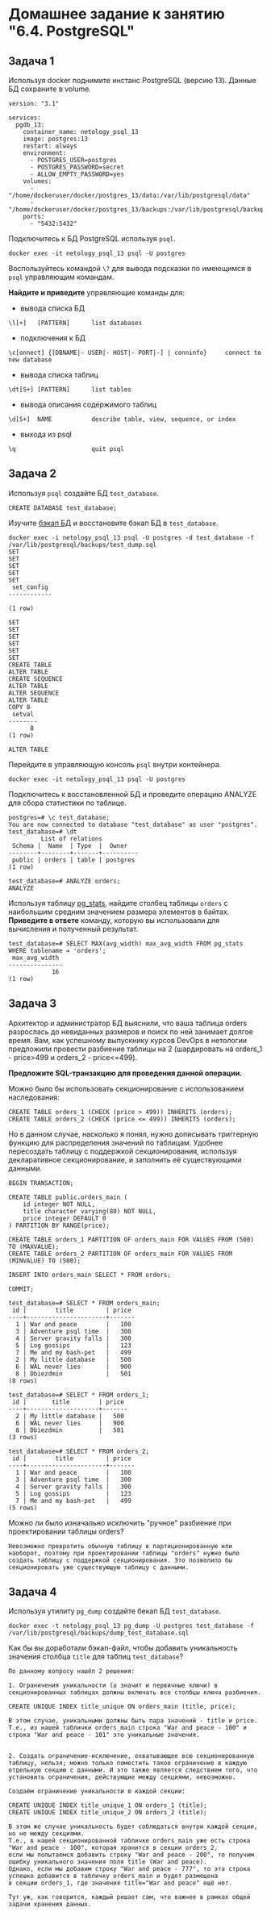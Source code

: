 # Домашнее задание к занятию "6.4. PostgreSQL"

## Задача 1

Используя docker поднимите инстанс PostgreSQL (версию 13). Данные БД сохраните в volume.

```text
version: "3.1"

services:
  pgdb_13:
    container_name: netology_psql_13
    image: postgres:13
    restart: always
    environment:
      - POSTGRES_USER=postgres
      - POSTGRES_PASSWORD=secret
      - ALLOW_EMPTY_PASSWORD=yes
    volumes:
      - "/home/dockeruser/docker/postgres_13/data:/var/lib/postgresql/data"
      - "/home/dockeruser/docker/postgres_13/backups:/var/lib/postgresql/backups"
    ports:
      - "5432:5432"
```

Подключитесь к БД PostgreSQL используя `psql`.

`docker exec -it netology_psql_13 psql -U postgres`

Воспользуйтесь командой `\?` для вывода подсказки по имеющимся в `psql` управляющим командам.

**Найдите и приведите** управляющие команды для:
- вывода списка БД

`\l[+]   [PATTERN]      list databases`

- подключения к БД

`\c[onnect] {[DBNAME|- USER|- HOST|- PORT|-] | conninfo}     connect to new database`

- вывода списка таблиц

`\dt[S+] [PATTERN]      list tables`

- вывода описания содержимого таблиц

`\d[S+]  NAME           describe table, view, sequence, or index`

- выхода из psql

`\q                     quit psql`

## Задача 2

Используя `psql` создайте БД `test_database`.

`CREATE DATABASE test_database;`

Изучите [бэкап БД](https://github.com/netology-code/virt-homeworks/tree/master/06-db-04-postgresql/test_data) и восстановите бэкап БД в `test_database`.

```text
docker exec -i netology_psql_13 psql -U postgres -d test_database -f /var/lib/postgresql/backups/test_dump.sql
SET
SET
SET
SET
SET
 set_config
------------

(1 row)

SET
SET
SET
SET
SET
SET
CREATE TABLE
ALTER TABLE
CREATE SEQUENCE
ALTER TABLE
ALTER SEQUENCE
ALTER TABLE
COPY 8
 setval
--------
      8
(1 row)

ALTER TABLE
```

Перейдите в управляющую консоль `psql` внутри контейнера.

`docker exec -it netology_psql_13 psql -U postgres`

Подключитесь к восстановленной БД и проведите операцию ANALYZE для сбора статистики по таблице.

```text
postgres=# \c test_database;
You are now connected to database "test_database" as user "postgres".
test_database=# \dt
         List of relations
 Schema |  Name  | Type  |  Owner
--------+--------+-------+----------
 public | orders | table | postgres
(1 row)

test_database=# ANALYZE orders;
ANALYZE
```

Используя таблицу [pg_stats](https://postgrespro.ru/docs/postgresql/12/view-pg-stats), найдите столбец таблицы `orders` 
с наибольшим средним значением размера элементов в байтах. **Приведите в ответе** команду, которую вы использовали для вычисления и полученный результат.

```text
test_database=# SELECT MAX(avg_width) max_avg_width FROM pg_stats WHERE tablename = 'orders';
 max_avg_width
---------------
            16
(1 row)
```

## Задача 3

Архитектор и администратор БД выяснили, что ваша таблица orders разрослась до невиданных размеров и
поиск по ней занимает долгое время. Вам, как успешному выпускнику курсов DevOps в нетологии предложили
провести разбиение таблицы на 2 (шардировать на orders_1 - price>499 и orders_2 - price<=499).

**Предложите SQL-транзакцию для проведения данной операции.**


Можно было бы использовать секционирование с использованием наследования:

```text
CREATE TABLE orders_1 (CHECK (price > 499)) INHERITS (orders);
CREATE TABLE orders_2 (CHECK (price <= 499)) INHERITS (orders);
```

Но в данном случае, насколько я понял, нужно дописывать триггерную функцию для распределения значений по таблицам.
Удобнее пересоздать таблицу с поддержкой секционирования, используя декларативное секционирование, и заполнить её существующими данными.

```text
BEGIN TRANSACTION;

CREATE TABLE public.orders_main (
    id integer NOT NULL,
    title character varying(80) NOT NULL,
    price integer DEFAULT 0
) PARTITION BY RANGE(price);

CREATE TABLE orders_1 PARTITION OF orders_main FOR VALUES FROM (500) TO (MAXVALUE);
CREATE TABLE orders_2 PARTITION OF orders_main FOR VALUES FROM (MINVALUE) TO (500);

INSERT INTO orders_main SELECT * FROM orders;

COMMIT;

test_database=# SELECT * FROM orders_main;
 id |        title         | price
----+----------------------+-------
  1 | War and peace        |   100
  3 | Adventure psql time  |   300
  4 | Server gravity falls |   300
  5 | Log gossips          |   123
  7 | Me and my bash-pet   |   499
  2 | My little database   |   500
  6 | WAL never lies       |   900
  8 | Dbiezdmin            |   501
(8 rows)

test_database=# SELECT * FROM orders_1;
 id |       title        | price
----+--------------------+-------
  2 | My little database |   500
  6 | WAL never lies     |   900
  8 | Dbiezdmin          |   501
(3 rows)

test_database=# SELECT * FROM orders_2;
 id |        title         | price
----+----------------------+-------
  1 | War and peace        |   100
  3 | Adventure psql time  |   300
  4 | Server gravity falls |   300
  5 | Log gossips          |   123
  7 | Me and my bash-pet   |   499
(5 rows)
```

Можно ли было изначально исключить "ручное" разбиение при проектировании таблицы orders?

`Невозможно превратить обычную таблицу в партиционированную или наоборот, поэтому при проектировании таблицы "orders" нужно было создать таблицу с поддержкой секционирования.
Это позволило бы секционировать уже существующую таблицу с данными.`

## Задача 4

Используя утилиту `pg_dump` создайте бекап БД `test_database`.

`docker exec -t netology_psql_13 pg_dump -U postgres test_database -f /var/lib/postgresql/backups/dump_test_database.sql`

Как бы вы доработали бэкап-файл, чтобы добавить уникальность значения столбца `title` для таблиц `test_database`?

```text
По данному вопросу нашёл 2 решения:

1. Ограничения уникальности (а значит и первичные ключи) в секционированных таблицах должны включать все столбцы ключа разбиения.

CREATE UNIQUE INDEX title_unique ON orders_main (title, price);

В этом случае, уникальными должны быть пара значений - title и price.
Т.е., из нашей таблички orders_main строка "War and peace - 100" и строка "War and peace - 101" это уникальные значения.


2. Создать ограничение-исключение, охватывающее всю секционированную таблицу, нельзя; можно только поместить такое ограничение в каждую отдельную секцию с данными. И это также является следствием того, что установить ограничения, действующие между секциями, невозможно.

Создаём ограничение уникальности в каждой секции:

CREATE UNIQUE INDEX title_unique_1 ON orders_1 (title);
CREATE UNIQUE INDEX title_unique_2 ON orders_2 (title);

В этом же случае уникальность будет соблюдаться внутри каждой секции, но не между секциями.
Т.е., в нашей секционированной табличке orders_main уже есть строка "War and peace - 100", которая хранится в секции orders_2,
если мы попытаемся добавить строку "War and peace - 200", то получим ошибку уникального значения поля title (War and peace).
Однако, если мы добавим строку "War and peace - 777", то эта строка успешко добавится в табличку orders_main и будет размещена
в секции orders_1, где значения title="War and peace" ещё нет.

Тут уж, как говорится, каждый решает сам, что важнее в рамках общей задачи хранения данных.
```

